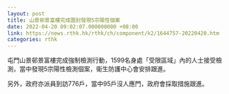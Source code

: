 ```yaml
---
layout: post
title: 山景邨景富樓完成圍封發現5宗陽性個案
date: 2022-04-20 09:02:07.000000000 +08:00
link: https://news.rthk.hk/rthk/ch/component/k2/1644757-20220420.htm
categories: rthk
---
```


屯門山景邨景富樓完成強制檢測行動，1599名身處「受限區域」內的人士接受檢測，當中發現5宗陽性檢測個案，衞生防護中心會安排跟進。

另外，政府亦派員到訪776戶，當中95戶沒人應門，政府會採取措施跟進。
